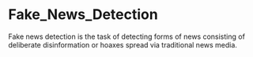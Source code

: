 # Fake_News_Detection
Fake news detection is the task of detecting forms of news consisting of deliberate disinformation or hoaxes spread via traditional news media.
